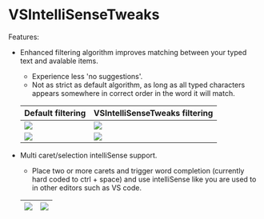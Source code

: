 # VSIntelliSenseTweaks
Features:
  - Enhanced filtering algorithm improves matching between your typed text and avalable items.
    - Experience less 'no suggestions'.
    - Not as strict as default algorithm, as long as all typed characters appears somewhere in correct order in the word it will match.

    Default filtering | VSIntelliSenseTweaks filtering
    -|-
    ![](https://github.com/cfognom/VSIntelliSenseTweaks/blob/master/Media/default_verygoodnameindeed.png) | ![](https://github.com/cfognom/VSIntelliSenseTweaks/blob/master/Media/tweaked_verygoodnameindeed.png)
    ![](https://github.com/cfognom/VSIntelliSenseTweaks/blob/master/Media/default_veryGoodNameIndeed1.png) | ![](https://github.com/cfognom/VSIntelliSenseTweaks/blob/master/Media/tweaked_veryGoodNameIndeed1.png)
    
  - Multi caret/selection intelliSense support.
    - Place two or more carets and trigger word completion (currently hard coded to ctrl + space) and use intelliSense like you are used to in other editors such as VS code.
    
    ![](https://github.com/cfognom/VSIntelliSenseTweaks/blob/master/Media/multiCaretIntelliSense.gif) | ![](https://github.com/cfognom/VSIntelliSenseTweaks/blob/master/Media/multiCaretIntelliSense1.gif)
    -|-
